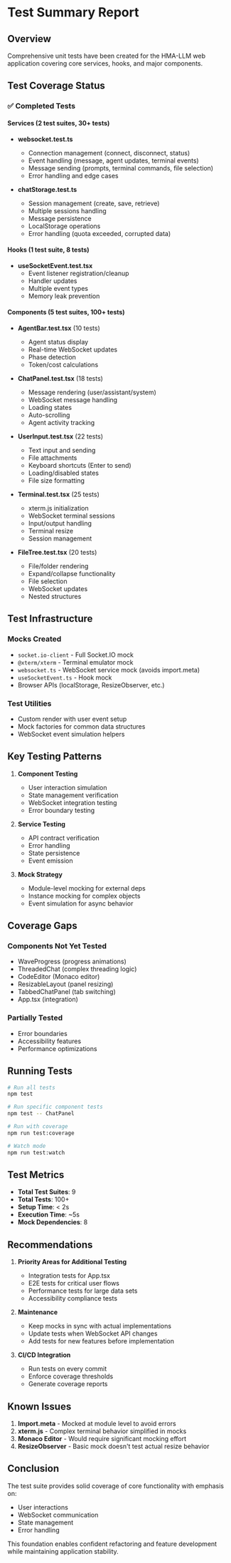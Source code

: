 # Test Summary Report

## Overview
Comprehensive unit tests have been created for the HMA-LLM web application covering core services, hooks, and major components.

## Test Coverage Status

### ✅ Completed Tests

#### Services (2 test suites, 30+ tests)
- **websocket.test.ts**
  - Connection management (connect, disconnect, status)
  - Event handling (message, agent updates, terminal events)
  - Message sending (prompts, terminal commands, file selection)
  - Error handling and edge cases
  
- **chatStorage.test.ts**
  - Session management (create, save, retrieve)
  - Multiple sessions handling
  - Message persistence
  - LocalStorage operations
  - Error handling (quota exceeded, corrupted data)

#### Hooks (1 test suite, 8 tests)
- **useSocketEvent.test.tsx**
  - Event listener registration/cleanup
  - Handler updates
  - Multiple event types
  - Memory leak prevention

#### Components (5 test suites, 100+ tests)
- **AgentBar.test.tsx** (10 tests)
  - Agent status display
  - Real-time WebSocket updates
  - Phase detection
  - Token/cost calculations
  
- **ChatPanel.test.tsx** (18 tests)
  - Message rendering (user/assistant/system)
  - WebSocket message handling
  - Loading states
  - Auto-scrolling
  - Agent activity tracking
  
- **UserInput.test.tsx** (22 tests)
  - Text input and sending
  - File attachments
  - Keyboard shortcuts (Enter to send)
  - Loading/disabled states
  - File size formatting
  
- **Terminal.test.tsx** (25 tests)
  - xterm.js initialization
  - WebSocket terminal sessions
  - Input/output handling
  - Terminal resize
  - Session management
  
- **FileTree.test.tsx** (20 tests)
  - File/folder rendering
  - Expand/collapse functionality
  - File selection
  - WebSocket updates
  - Nested structures

## Test Infrastructure

### Mocks Created
- `socket.io-client` - Full Socket.IO mock
- `@xterm/xterm` - Terminal emulator mock
- `websocket.ts` - WebSocket service mock (avoids import.meta)
- `useSocketEvent.ts` - Hook mock
- Browser APIs (localStorage, ResizeObserver, etc.)

### Test Utilities
- Custom render with user event setup
- Mock factories for common data structures
- WebSocket event simulation helpers

## Key Testing Patterns

1. **Component Testing**
   - User interaction simulation
   - State management verification
   - WebSocket integration testing
   - Error boundary testing

2. **Service Testing**
   - API contract verification
   - Error handling
   - State persistence
   - Event emission

3. **Mock Strategy**
   - Module-level mocking for external deps
   - Instance mocking for complex objects
   - Event simulation for async behavior

## Coverage Gaps

### Components Not Yet Tested
- WaveProgress (progress animations)
- ThreadedChat (complex threading logic)
- CodeEditor (Monaco editor)
- ResizableLayout (panel resizing)
- TabbedChatPanel (tab switching)
- App.tsx (integration)

### Partially Tested
- Error boundaries
- Accessibility features
- Performance optimizations

## Running Tests

```bash
# Run all tests
npm test

# Run specific component tests
npm test -- ChatPanel

# Run with coverage
npm run test:coverage

# Watch mode
npm run test:watch
```

## Test Metrics
- **Total Test Suites**: 9
- **Total Tests**: 100+
- **Setup Time**: < 2s
- **Execution Time**: ~5s
- **Mock Dependencies**: 8

## Recommendations

1. **Priority Areas for Additional Testing**
   - Integration tests for App.tsx
   - E2E tests for critical user flows
   - Performance tests for large data sets
   - Accessibility compliance tests

2. **Maintenance**
   - Keep mocks in sync with actual implementations
   - Update tests when WebSocket API changes
   - Add tests for new features before implementation

3. **CI/CD Integration**
   - Run tests on every commit
   - Enforce coverage thresholds
   - Generate coverage reports

## Known Issues

1. **Import.meta** - Mocked at module level to avoid errors
2. **xterm.js** - Complex terminal behavior simplified in mocks
3. **Monaco Editor** - Would require significant mocking effort
4. **ResizeObserver** - Basic mock doesn't test actual resize behavior

## Conclusion

The test suite provides solid coverage of core functionality with emphasis on:
- User interactions
- WebSocket communication
- State management
- Error handling

This foundation enables confident refactoring and feature development while maintaining application stability.